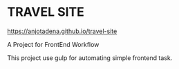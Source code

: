 # TRAVEL SITE
https://anjotadena.github.io/travel-site

A Project for FrontEnd Workflow

This project use gulp for automating simple frontend task.

